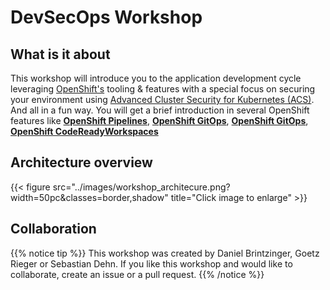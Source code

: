 # DevSecOps Workshop

## What is it about
This workshop will introduce you to the application development cycle leveraging [OpenShift's](https://www.redhat.com/en/technologies/cloud-computing/openshift) tooling & features with a special focus on securing your environment using [Advanced Cluster Security for Kubernetes (ACS)](https://www.redhat.com/en/technologies/cloud-computing/openshift/advanced-cluster-security-kubernetes). And all in a fun way.
You will get a brief introduction in several OpenShift features like **[OpenShift Pipelines](https://docs.openshift.com/container-platform/4.10/cicd/pipelines/op-release-notes.html)**, **[OpenShift GitOps](https://docs.openshift.com/container-platform/4.10/cicd/gitops/gitops-release-notes.html)**, **[OpenShift GitOps](https://docs.openshift.com/container-platform/4.10/cicd/gitops/gitops-release-notes.html)**, **[OpenShift CodeReadyWorkspaces](https://developers.redhat.com/products/codeready-workspaces/overview)**



## Architecture overview

{{< figure src="../images/workshop_architecure.png?width=50pc&classes=border,shadow" title="Click image to enlarge" >}}

## Collaboration
{{% notice tip %}}
This workshop was created by Daniel Brintzinger, Goetz Rieger or Sebastian Dehn. 
If you like this workshop and would like to collaborate, create an issue or a pull request. 
{{% /notice %}}
